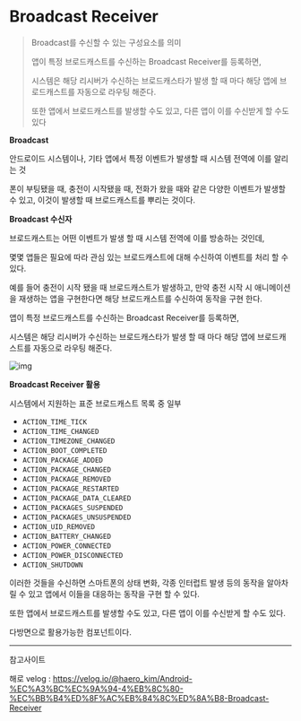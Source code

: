 # Broadcast Receiver

> Broadcast를 수신할 수 있는 구성요소를 의미
>
> 앱이 특정 브로드캐스트를 수신하는 Broadcast Receiver를 등록하면,
>
> 시스템은 해당 리시버가 수신하는 브로드캐스타가 발생 할 때 마다 해당 앱에 브로드캐스트를 자동으로 라우팅 해준다.
>
> 또한 앱에서 브로드캐스트를 발생할 수도 있고, 다른 앱이 이를 수신받게 할 수도 있다



**Broadcast**

 안드로이드 시스템이나, 기타 앱에서 특정 이벤트가 발생할 때 시스템 전역에 이를 알리는 것

폰이 부팅됐을 때, 충전이 시작됐을 때, 전화가 왔을 때와 같은 다양한 이벤트가 발생할 수 있고, 이것이 발생할 때 브로드캐스트를 뿌리는 것이다.



**Broadcast 수신자**

브로드캐스트는 어떤 이벤트가 발생 할 때 시스템 전역에 이를 방송하는 것인데,

몇몇 앱들은 필요에 따라 관심 있는 브로드캐스트에 대해 수신하여 이벤트를 처리 할 수 있다.

예를 들어 충전이 시작 됐을 때 브로드캐스트가 발생하고, 만약 충전 시작 시 애니메이션을 재생하는 앱을 구현한다면 해당 브로드캐스트를 수신하여 동작을 구현 한다.



앱이 특정 브로드캐스트를 수신하는 Broadcast Receiver를 등록하면,

시스템은 해당 리시버가 수신하는 브로드캐스타가 발생 할 때 마다 해당 앱에 브로드캐스트를 자동으로 라우팅 해준다.



![img](https://media.vlpt.us/images/haero_kim/post/eb486844-bb5d-4458-8a15-17dfe3af789b/android_broadcastreceiver.png)



**Broadcast Receiver 활용**

시스템에서 지원하는 표준 브로드캐스트 목록 중 일부

- `ACTION_TIME_TICK`
- `ACTION_TIME_CHANGED`
- `ACTION_TIMEZONE_CHANGED`
- `ACTION_BOOT_COMPLETED`
- `ACTION_PACKAGE_ADDED`
- `ACTION_PACKAGE_CHANGED`
- `ACTION_PACKAGE_REMOVED`
- `ACTION_PACKAGE_RESTARTED`
- `ACTION_PACKAGE_DATA_CLEARED`
- `ACTION_PACKAGES_SUSPENDED`
- `ACTION_PACKAGES_UNSUSPENDED`
- `ACTION_UID_REMOVED`
- `ACTION_BATTERY_CHANGED`
- `ACTION_POWER_CONNECTED`
- `ACTION_POWER_DISCONNECTED`
- `ACTION_SHUTDOWN`



이러한 것들을 수신하면 스마트폰의 상태 변화, 각종 인터럽트 발생 등의 동작을 알아차릴 수 있고 앱에서 이들을 대응하는 동작을 구현 할 수 있다.



또한 앱에서 브로드캐스트를 발생할 수도 있고, 다른 앱이 이를 수신받게 할 수도 있다.

다방면으로 활용가능한 컴포넌트이다.



---

참고사이트

해로 velog : https://velog.io/@haero_kim/Android-%EC%A3%BC%EC%9A%94-4%EB%8C%80-%EC%BB%B4%ED%8F%AC%EB%84%8C%ED%8A%B8-Broadcast-Receiver